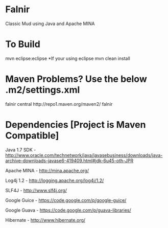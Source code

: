 Falnir
======

Classic Mud using Java and Apache MINA

To Build
======

mvn eclipse:eclipse *If your using eclipse
mvn clean install

Maven Problems? Use the below .m2/settings.xml
======
<settings>
  <profiles>
    <profile>
      <id>falnir</id>
      <!--Enable snapshots for the built in central repo to direct -->
      <!--all requests to nexus via the mirror -->
      <repositories>
        <repository>  
            <id>central</id>  
            <url>http://repo1.maven.org/maven2/</url>  
        </repository>  
      </repositories>
    </profile>
  </profiles>
  <activeProfiles>
    <!--make the profile active all the time -->
    <activeProfile>falnir</activeProfile>
  </activeProfiles> 
</settings>

Dependencies [Project is Maven Compatible]
======

Java 1.7 SDK - http://www.oracle.com/technetwork/java/javasebusiness/downloads/java-archive-downloads-javase6-419409.html#jdk-6u45-oth-JPR

Apache MINA - http://mina.apache.org/

Log4j 1.2 - http://logging.apache.org/log4j/1.2/

SLF4J - http://www.slf4j.org/

Google Guice - https://code.google.com/p/google-guice/

Google Guava - https://code.google.com/p/guava-libraries/

Hibernate - http://www.hibernate.org/
